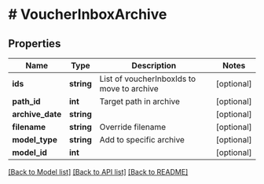# # VoucherInboxArchive

## Properties

Name | Type | Description | Notes
------------ | ------------- | ------------- | -------------
**ids** | **string** | List of voucherInboxIds to move to archive | [optional]
**path_id** | **int** | Target path in archive | [optional]
**archive_date** | **string** |  | [optional]
**filename** | **string** | Override filename | [optional]
**model_type** | **string** | Add to specific archive | [optional]
**model_id** | **int** |  | [optional]

[[Back to Model list]](../../README.md#models) [[Back to API list]](../../README.md#endpoints) [[Back to README]](../../README.md)
